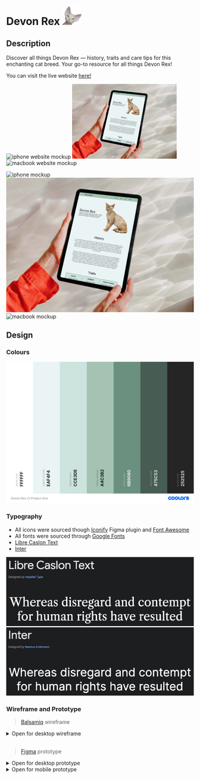 # Devon Rex <img src="./assets/favicon/favicon.png" alt="devon rex face" height="50">

## Description

Discover all things Devon Rex — history, traits and care tips for this enchanting cat breed. Your go-to resource for all things Devon Rex!

You can visit the live website [here!](https://t-minini.github.io/devon-rex-p1-ci/)

<img src="./assets/images/mockuuups-iphone-mockup.webp" alt="iphone website mockup" height="200">
<img src="./assets/images/mockuuups-ipad-air-mockup.webp" alt="ipad website mockup" height="200">
<img src="./assets/images/mockuuups-macbook-pro-mockup.webp" alt="macbook website mockup" height="200">

![iphone mockup](/assets/images/mockuuups-iphone-mockup.webp)
![ipad mockup](/assets/images/mockuuups-ipad-air-mockup.webp)
![macbook mockup](/assets/images/mockuuups-macbook-pro-mockup.webp)

## **Design**

### **Colours**

![Coolors Palette](/assets/images/colour-palette.png)

### **Typography**

- All icons were sourced though [Iconify](https://www.figma.com/community/plugin/735098390272716381/iconify) Figma plugin and [Font Awesome](https://fontawesome.com/)
- All fonts were sourced through [Google Fonts](https://fonts.google.com/)
- [Libre Caslon Text](https://fonts.google.com/specimen/Libre+Caslon+Text)
- [Inter](https://fonts.google.com/specimen/Inter)

![libre google fonts](/assets/images/libre-google-fonts.png)
![inter google fonts](/assets/images/inter-google-fonts.png)

### **Wireframe and Prototype**

> [Balsamiq](https://balsamiq.com/) wireframe

<details>
<summary> Open for desktop wireframe </summary>

![balsamiq wireframe](/assets/images/balsamiq-wireframe.png)

</details>

<br>

> [Figma](https://www.figma.com/) prototype

<details>
<summary> Open for desktop prototype </summary>

![figma prototype](./assets/images/figma-prototype.png)

![figma prototype](./assets/images/figma-mobile-prototype.png)

</details>

<details>
<summary> Open for mobile prototype </summary>

![figma prototype](./assets/images/figma-mobile-prototype.png)

</details>
